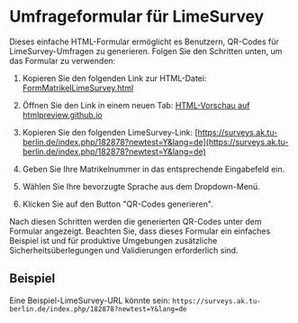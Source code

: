 # Umfrageformular für LimeSurvey

Dieses einfache HTML-Formular ermöglicht es Benutzern, QR-Codes für LimeSurvey-Umfragen zu generieren. Folgen Sie den Schritten unten, um das Formular zu verwenden:

1. Kopieren Sie den folgenden Link zur HTML-Datei:
   [FormMatrikelLimeSurvey.html](https://github.com/GallonSchimmer/FormMatrikelLimeSurveyTemplate/blob/main/FormMatrikelLimeSurvey.html)

2. Öffnen Sie den Link in einem neuen Tab:
   [HTML-Vorschau auf htmlpreview.github.io](https://htmlpreview.github.io/)

3. Kopieren Sie den folgenden LimeSurvey-Link:
   [https://surveys.ak.tu-berlin.de/index.php/182878?newtest=Y&lang=de](https://surveys.ak.tu-berlin.de/index.php/182878?newtest=Y&lang=de)

4. Geben Sie Ihre Matrikelnummer in das entsprechende Eingabefeld ein.

5. Wählen Sie Ihre bevorzugte Sprache aus dem Dropdown-Menü.

6. Klicken Sie auf den Button "QR-Codes generieren".

Nach diesen Schritten werden die generierten QR-Codes unter dem Formular angezeigt. Beachten Sie, dass dieses Formular ein einfaches Beispiel ist und für produktive Umgebungen zusätzliche Sicherheitsüberlegungen und Validierungen erforderlich sind.

## Beispiel

Eine Beispiel-LimeSurvey-URL könnte sein: `https://surveys.ak.tu-berlin.de/index.php/182878?newtest=Y&lang=de`





